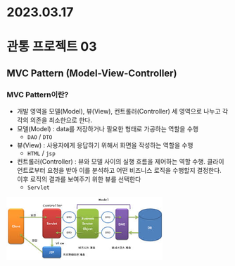 # 2023.03.17

# 관통 프로젝트 03

## MVC Pattern (Model-View-Controller)

### MVC Pattern이란?

- 개발 영역을 모델(Model), 뷰(View), 컨트롤러(Controller) 세 영역으로 나누고 각각의 의존을 최소한으로 한다.
- 모델(Model) : data를 저장하거나 필요한 형태로 가공하는 역할을 수행
    - `DAO` / `DTO`
- 뷰(View) : 사용자에게 응답하기 위해서 화면을 작성하는 역할을 수행
    - `HTML` / `jsp`
- 컨트롤러(Controller) : 뷰와 모델 사이의 실행 흐름을 제어하는 역할 수행. 클라이언트로부터 요청을 받아 이를 분석하고 어떤 비즈니스 로직을 수행할지 결정한다. 이후 로직의 결과를 보여주기 위한 뷰를 선택한다
    - `Servlet`

![Untitled](20230317_db_data/Untitled.png)
